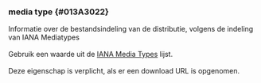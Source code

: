 ### media type {#013A3022}
Informatie over de bestandsindeling van de distributie, volgens de indeling van IANA Mediatypes
<br/>
<br/>
Gebruik een waarde uit de <a href='https://www.iana.org/assignments/media-types/media-types.xhtml' target='_blank'>IANA Media Types</a> lijst.
<br/>
<br/>
Deze eigenschap is verplicht, als er een download URL is opgenomen.
